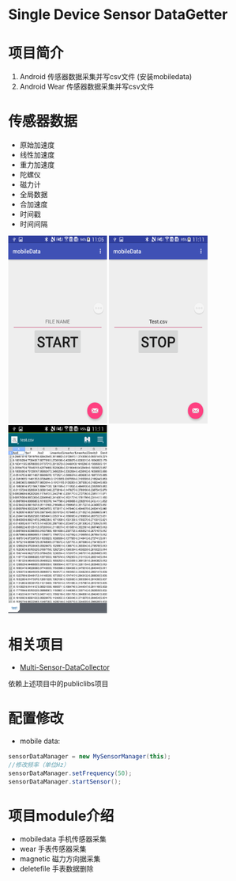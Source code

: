 Single Device Sensor DataGetter
===

# 项目简介
1. Android 传感器数据采集并写csv文件 (安装mobiledata)
2. Android Wear 传感器数据采集并写csv文件

# 传感器数据
* 原始加速度
* 线性加速度
* 重力加速度
* 陀螺仪
* 磁力计
* 全局数据
* 合加速度
* 时间戳
* 时间间隔

<img src="./imgs/1.png" width=200 height=380 />
<img src="./imgs/2.png" width=200 height=380/>
<img src="./imgs/3.png" width=200 height=380/>

# 相关项目
* [Multi-Sensor-DataCollector](https://github.com/LeoCai/Multi-Sensor-DataCollector)

依赖上述项目中的publiclibs项目

# 配置修改
* mobile data:
```java
sensorDataManager = new MySensorManager(this);
//修改频率（单位Hz）
sensorDataManager.setFrequency(50);
sensorDataManager.startSensor();
```
# 项目module介绍
* mobiledata 手机传感器采集
* wear 手表传感器采集
* magnetic 磁力方向据采集
* deletefile 手表数据删除
